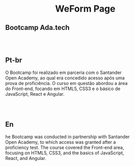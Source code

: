 <h1 style="justify-self: center;">WeForm Page</h1>
<h2 align: "center">Bootcamp Ada.tech</h2>

<div style="padding-top: 2rem; width: 80%;">
    <h2>Pt-br</h2>
    <p>O Bootcamp foi realizado em parceria com o Santander Open Academy, ao qual era concedido acesso após uma prova de proficiência. O curso em questão abordou a área do Front-end, focando em HTML5, CSS3 e o básico de JavaScript, React e Angular.</p>
</div>
<div style="padding-top: 2rem; width: 80%;">
    <h2>En</h2>
    <p>he Bootcamp was conducted in partnership with Santander Open Academy, to which access was granted after a proficiency test. The course covered the Front-end area, focusing on HTML5, CSS3, and the basics of JavaScript, React, and Angular.</p>
</div>